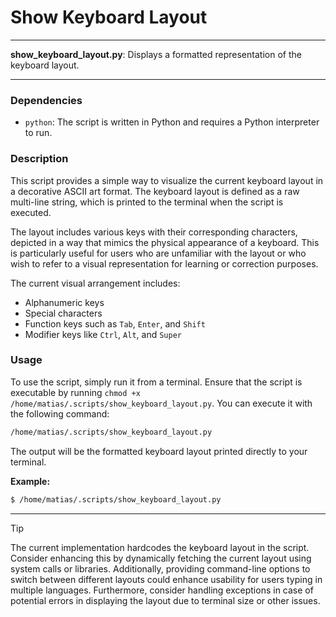# Show Keyboard Layout

---

**show_keyboard_layout.py**: Displays a formatted representation of the keyboard layout.

---

### Dependencies

- `python`: The script is written in Python and requires a Python interpreter to run.

### Description

This script provides a simple way to visualize the current keyboard layout in a decorative ASCII art format. The keyboard layout is defined as a raw multi-line string, which is printed to the terminal when the script is executed. 

The layout includes various keys with their corresponding characters, depicted in a way that mimics the physical appearance of a keyboard. This is particularly useful for users who are unfamiliar with the layout or who wish to refer to a visual representation for learning or correction purposes. 

The current visual arrangement includes:
- Alphanumeric keys
- Special characters
- Function keys such as `Tab`, `Enter`, and `Shift`
- Modifier keys like `Ctrl`, `Alt`, and `Super`

### Usage

To use the script, simply run it from a terminal. Ensure that the script is executable by running `chmod +x /home/matias/.scripts/show_keyboard_layout.py`. You can execute it with the following command:

```bash
/home/matias/.scripts/show_keyboard_layout.py
```

The output will be the formatted keyboard layout printed directly to your terminal.

**Example:**
```bash
$ /home/matias/.scripts/show_keyboard_layout.py
```

---

> [!TIP]
> The current implementation hardcodes the keyboard layout in the script. Consider enhancing this by dynamically fetching the current layout using system calls or libraries. Additionally, providing command-line options to switch between different layouts could enhance usability for users typing in multiple languages. Furthermore, consider handling exceptions in case of potential errors in displaying the layout due to terminal size or other issues.